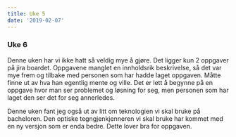 ```yaml
---
title: Uke 5
date: '2019-02-07'
---
```


### Uke 6
Denne uken har vi ikke hatt så veldig mye å gjøre. Det ligger kun 2 oppgaver på jira boardet. Oppgavene manglet en innholdsrik beskrivelse, så det var mye frem og tilbake med personen som har hadde laget oppgaven. Måtte finne ut av hva han egentlig mente og ville. 
Det er lett å begynne på en oppgave hvor man ser problemet og løsning for seg, men personen som har laget den ser det for seg annerledes. 

Denne uken fant jeg også ut av litt om teknologien vi skal bruke på bacheloren. Den optiske tegngjenkjenneren vi skal bruke har kommet med en ny versjon som er enda bedre. Dette lover bra for oppgaven.